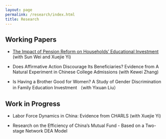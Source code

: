 ```yaml
---
layout: page
permalink: /research/index.html
title: Research
---
```


## Working Papers

- [The Impact of Pension Reform on Households’ Educational Investment](file/JMP-DeyinJIA.pdf) (with Sun Wei and Xuejie Yi)
<!---    - Abstract -->

- Does Affirmative Action Discourage Its Beneficiaries? Evidence from A Natural Experiment in Chinese College Admissions (with Kewei Zhang)
<!---    - Abstract -->

- Is Having a Brother Good for Women? A Study of Gender Discrimination in Family Education Investment （with Yixuan Liu）
<!---    - Abstract -->



## Work in Progress

- Labor Force Dynamics in China: Evidence from CHARLS (with Xuejie Yi)

- Research on the Efficiency of China’s Mutual Fund - Based on a Two-stage Network DEA Model
